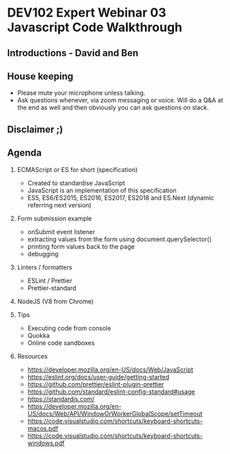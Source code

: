 # DEV102 Expert Webinar 03 Javascript Code Walkthrough

## Introductions - David and Ben
## House keeping
  - Please mute your microphone unless talking.
  - Ask questions whenever, via zoom messaging or voice. Will do a Q&A at the end as well and then obviously you can ask questions on slack.
## Disclaimer ;)

## Agenda

1. ECMAScript or ES for short (specification)
    - Created to standardise JavaScript
    - JavaScript is an implementation of this specification
    - ES5, ES6/ES2015, ES2016, ES2017, ES2018 and ES.Next (dynamic referring next version)

2. Form submission example
    - onSubmit event listener
    - extracting values from the form using document.querySelector()
    - printing form values back to the page
    - debugging

3. Linters / formatters
    - ESLint / Prettier
    - Prettier-standard

4. NodeJS (V8 from Chrome)

5. Tips
    - Executing code from console
    - Quokka
    - Online code sandboxes

6. Resources
    - https://developer.mozilla.org/en-US/docs/Web/JavaScript
    - https://eslint.org/docs/user-guide/getting-started
    - https://github.com/prettier/eslint-plugin-prettier
    - https://github.com/standard/eslint-config-standard#usage
    - https://standardjs.com/
    - https://developer.mozilla.org/en-US/docs/Web/API/WindowOrWorkerGlobalScope/setTimeout
    - https://code.visualstudio.com/shortcuts/keyboard-shortcuts-macos.pdf
    - https://code.visualstudio.com/shortcuts/keyboard-shortcuts-windows.pdf
